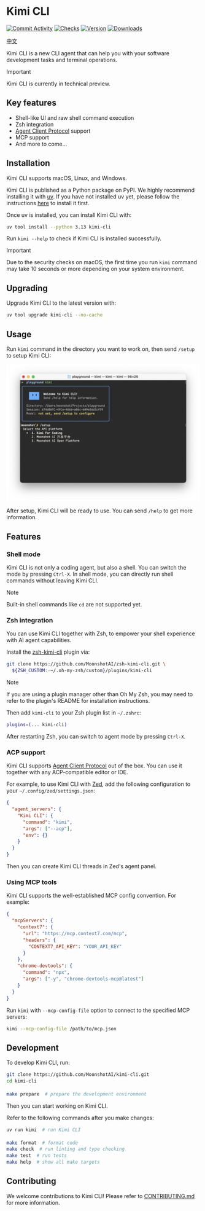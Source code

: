 # Kimi CLI

[![Commit Activity](https://img.shields.io/github/commit-activity/w/MoonshotAI/kimi-cli)](https://github.com/MoonshotAI/kimi-cli/graphs/commit-activity)
[![Checks](https://img.shields.io/github/check-runs/MoonshotAI/kimi-cli/main)](https://github.com/MoonshotAI/kimi-cli/actions)
[![Version](https://img.shields.io/pypi/v/kimi-cli)](https://pypi.org/project/kimi-cli/)
[![Downloads](https://img.shields.io/pypi/dw/kimi-cli)](https://pypistats.org/packages/kimi-cli)

[中文](https://www.kimi.com/coding/docs/kimi-cli.html)

Kimi CLI is a new CLI agent that can help you with your software development tasks and terminal operations.

> [!IMPORTANT]
> Kimi CLI is currently in technical preview.

## Key features

- Shell-like UI and raw shell command execution
- Zsh integration
- [Agent Client Protocol] support
- MCP support
- And more to come...

[Agent Client Protocol]: https://github.com/agentclientprotocol/agent-client-protocol

## Installation

Kimi CLI supports macOS, Linux, and Windows.

Kimi CLI is published as a Python package on PyPI. We highly recommend installing it with [uv](https://docs.astral.sh/uv/). If you have not installed uv yet, please follow the instructions [here](https://docs.astral.sh/uv/getting-started/installation/) to install it first.

Once uv is installed, you can install Kimi CLI with:

```sh
uv tool install --python 3.13 kimi-cli
```

Run `kimi --help` to check if Kimi CLI is installed successfully.

> [!IMPORTANT]
> Due to the security checks on macOS, the first time you run `kimi` command may take 10 seconds or more depending on your system environment.

## Upgrading

Upgrade Kimi CLI to the latest version with:

```sh
uv tool upgrade kimi-cli --no-cache
```

## Usage

Run `kimi` command in the directory you want to work on, then send `/setup` to setup Kimi CLI:

![](./docs/images/setup.png)

After setup, Kimi CLI will be ready to use. You can send `/help` to get more information.

## Features

### Shell mode

Kimi CLI is not only a coding agent, but also a shell. You can switch the mode by pressing `Ctrl-X`. In shell mode, you can directly run shell commands without leaving Kimi CLI.

> [!NOTE]
> Built-in shell commands like `cd` are not supported yet.

### Zsh integration

You can use Kimi CLI together with Zsh, to empower your shell experience with AI agent capabilities.

Install the [zsh-kimi-cli](https://github.com/MoonshotAI/zsh-kimi-cli) plugin via:

```sh
git clone https://github.com/MoonshotAI/zsh-kimi-cli.git \
  ${ZSH_CUSTOM:-~/.oh-my-zsh/custom}/plugins/kimi-cli
```

> [!NOTE]
> If you are using a plugin manager other than Oh My Zsh, you may need to refer to the plugin's README for installation instructions.

Then add `kimi-cli` to your Zsh plugin list in `~/.zshrc`:

```sh
plugins=(... kimi-cli)
```

After restarting Zsh, you can switch to agent mode by pressing `Ctrl-X`.

### ACP support

Kimi CLI supports [Agent Client Protocol] out of the box. You can use it together with any ACP-compatible editor or IDE.

For example, to use Kimi CLI with [Zed](https://zed.dev/), add the following configuration to your `~/.config/zed/settings.json`:

```json
{
  "agent_servers": {
    "Kimi CLI": {
      "command": "kimi",
      "args": ["--acp"],
      "env": {}
    }
  }
}
```

Then you can create Kimi CLI threads in Zed's agent panel.

### Using MCP tools

Kimi CLI supports the well-established MCP config convention. For example:

```json
{
  "mcpServers": {
    "context7": {
      "url": "https://mcp.context7.com/mcp",
      "headers": {
        "CONTEXT7_API_KEY": "YOUR_API_KEY"
      }
    },
    "chrome-devtools": {
      "command": "npx",
      "args": ["-y", "chrome-devtools-mcp@latest"]
    }
  }
}
```

Run `kimi` with `--mcp-config-file` option to connect to the specified MCP servers:

```sh
kimi --mcp-config-file /path/to/mcp.json
```

## Development

To develop Kimi CLI, run:

```sh
git clone https://github.com/MoonshotAI/kimi-cli.git
cd kimi-cli

make prepare  # prepare the development environment
```

Then you can start working on Kimi CLI.

Refer to the following commands after you make changes:

```sh
uv run kimi  # run Kimi CLI

make format  # format code
make check  # run linting and type checking
make test  # run tests
make help  # show all make targets
```

## Contributing

We welcome contributions to Kimi CLI! Please refer to [CONTRIBUTING.md](./CONTRIBUTING.md) for more information.
